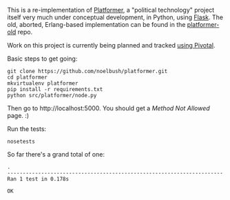 This is a re-implementation of [Platformer](http://platformer.org), a "political
technology" project itself very much under conceptual development, in Python,
using [Flask](http://flask.pocoo.org/).  The old, aborted, Erlang-based
implementation can be found in the
[platformer-old](https://github.com/noelbush/platformer-old) repo.

Work on this project is currently being planned and tracked
[using Pivotal](https://www.pivotaltracker.com/projects/734017).

Basic steps to get going:

	git clone https://github.com/noelbush/platformer.git
	cd platformer
	mkvirtualenv platformer
	pip install -r requirements.txt
	python src/platformer/node.py

Then go to http://localhost:5000.  You should get a *Method Not Allowed* page. :)

Run the tests:

    nosetests

So far there's a grand total of one:

	.
	----------------------------------------------------------------------
	Ran 1 test in 0.178s

	OK
